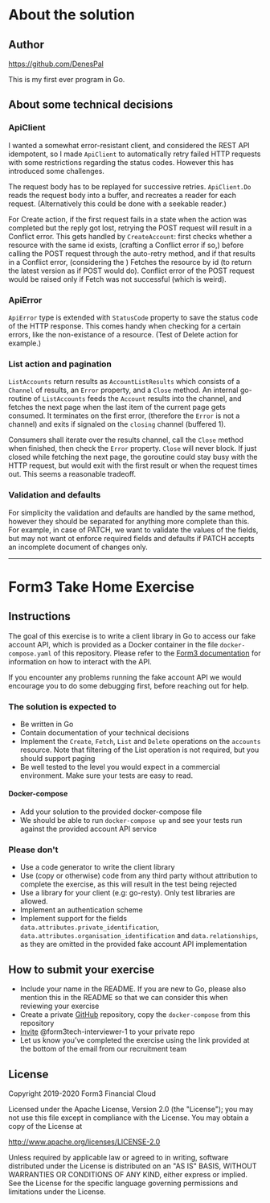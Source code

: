 # About the solution

## Author

https://github.com/DenesPal

This is my first ever program in Go.

## About some technical decisions

### ApiClient

I wanted a somewhat error-resistant client, and considered the REST API idempotent, so I made `ApiClient` to
 automatically retry failed HTTP requests with some restrictions regarding the status codes.
 However this has introduced some challenges.

The request body has to be replayed for successive retries. `ApiClient.Do` reads the request body into a buffer,
 and recreates a reader for each request. (Alternatively this could be done with a seekable reader.)
 
For Create action, if the first request fails in a state when the action was completed but the reply got lost,
 retrying the POST request will result in a Conflict error. This gets handled by `CreateAccount`: first checks whether
 a resource with the same id exists, (crafting a Conflict error if so,) before calling the POST request through the
 auto-retry method, and if that results in a Conflict error, (considering the ) Fetches the resource by id (to return
  the latest version
  as if POST
 would do). Conflict error of the POST request would be raised only if Fetch was not successful (which is weird).
  
### ApiError

`ApiError` type is extended with `StatusCode` property to save the status code of the HTTP response. This comes handy
 when checking for a certain errors, like the non-existance of a resource. (Test of Delete action for example.)

### List action and pagination

`ListAccounts` return results as `AccountListResults` which consists of a `Channel` of results, an `Error` property,
 and a `Close` method. An internal go-routine of `ListAccounts` feeds the `Account` results into the channel, and
 fetches the next page when the last item of the current page gets consumed. It terminates on the first error,
 (therefore the `Error` is not a channel) and exits if signaled on the `closing` channel (buffered 1).

Consumers shall iterate over the results channel, call the `Close` method when finished, then check the `Error`
 property. `Close` will never block. If just closed while fetching the next page, the goroutine could stay busy with the
 HTTP request, but would exit with the first result or when the request times out. This seems a reasonable tradeoff.

### Validation and defaults

For simplicity the validation and defaults are handled by the same method, however they should be separated for
 anything more complete than this. For example, in case of PATCH, we want to validate the values of the fields, but may
  not want ot enforce required fields and defaults if PATCH accepts an incomplete document of changes only.


-----


# Form3 Take Home Exercise

## Instructions
The goal of this exercise is to write a client library in Go to access our fake account API, which is provided as a Docker
container in the file `docker-compose.yaml` of this repository. Please refer to the
[Form3 documentation](http://api-docs.form3.tech/api.html#organisation-accounts) for information on how to interact with the API.

If you encounter any problems running the fake account API we would encourage you to do some debugging first,
before reaching out for help.

### The solution is expected to
- Be written in Go
- Contain documentation of your technical decisions
- Implement the `Create`, `Fetch`, `List` and `Delete` operations on the `accounts` resource. Note that filtering of the List operation is not required, but you should support paging
- Be well tested to the level you would expect in a commercial environment. Make sure your tests are easy to read.

#### Docker-compose
 - Add your solution to the provided docker-compose file
 - We should be able to run `docker-compose up` and see your tests run against the provided account API service 

### Please don't
- Use a code generator to write the client library
- Use (copy or otherwise) code from any third party without attribution to complete the exercise, as this will result in the test being rejected
- Use a library for your client (e.g: go-resty). Only test libraries are allowed.
- Implement an authentication scheme
- Implement support for the fields `data.attributes.private_identification`, `data.attributes.organisation_identification`
  and `data.relationships`, as they are omitted in the provided fake account API implementation
  
## How to submit your exercise
- Include your name in the README. If you are new to Go, please also mention this in the README so that we can consider this when reviewing your exercise
- Create a private [GitHub](https://help.github.com/en/articles/create-a-repo) repository, copy the `docker-compose` from this repository
- [Invite](https://help.github.com/en/articles/inviting-collaborators-to-a-personal-repository) @form3tech-interviewer-1 to your private repo
- Let us know you've completed the exercise using the link provided at the bottom of the email from our recruitment team

## License
Copyright 2019-2020 Form3 Financial Cloud

Licensed under the Apache License, Version 2.0 (the "License"); you may not use this file except in compliance with the License.
You may obtain a copy of the License at

http://www.apache.org/licenses/LICENSE-2.0

Unless required by applicable law or agreed to in writing, software distributed under the License is distributed on an "AS IS" BASIS, WITHOUT WARRANTIES OR CONDITIONS OF ANY KIND, either express or implied. See the License for the specific language governing permissions and limitations under the License.
